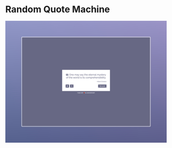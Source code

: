 # Random Quote Machine

![Random Quote Machine Image](./public/Random%20Quote%20Machine%20_%20FCC.jpeg)
